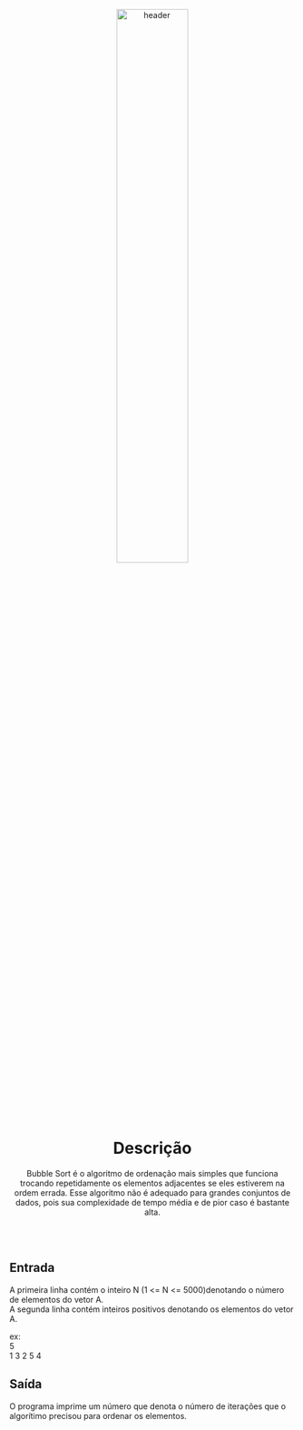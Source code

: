 <p align="center">
  <img src="https://lh5.googleusercontent.com/_oLwPF5ZvaZZ4pGD-HvSUSw6nTwwHjUwcLpNigUvb24-PKNwjMUwXcWYWf2wp4HopzHkh9JVmZd_AFYP4HjSYelidbw4FRo1fHrWV3KxbFM13xlRLALb-y-EbLhEmln11lhwEZPV" alt="header" width="50%" height="50%"/>
</p>


<h1 align="center">Descrição</h1>

<p align="center">
Bubble Sort é o algoritmo de ordenação mais simples que funciona trocando repetidamente os elementos adjacentes se eles estiverem na ordem errada. Esse algoritmo não é adequado para grandes conjuntos de dados, pois sua complexidade de tempo média e de pior caso é bastante alta.
</p>

<br> <br>
## Entrada
A primeira linha contém o inteiro N (1 <= N <= 5000)denotando o número de elementos do vetor A. <br>
A segunda linha contém inteiros positivos denotando os elementos do vetor A.

ex: <br>
5 <br>
1 3 2 5 4 <br>

## Saída
O programa imprime um número que denota o número de iterações que o algorítimo precisou para ordenar os elementos.
